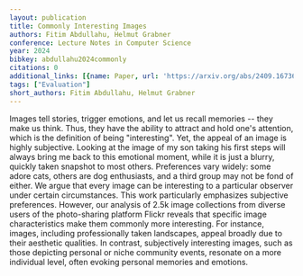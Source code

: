 ```yaml
---
layout: publication
title: Commonly Interesting Images
authors: Fitim Abdullahu, Helmut Grabner
conference: Lecture Notes in Computer Science
year: 2024
bibkey: abdullahu2024commonly
citations: 0
additional_links: [{name: Paper, url: 'https://arxiv.org/abs/2409.16736'}]
tags: ["Evaluation"]
short_authors: Fitim Abdullahu, Helmut Grabner
---
```

Images tell stories, trigger emotions, and let us recall memories -- they
make us think. Thus, they have the ability to attract and hold one's attention,
which is the definition of being "interesting". Yet, the appeal of an image is
highly subjective. Looking at the image of my son taking his first steps will
always bring me back to this emotional moment, while it is just a blurry,
quickly taken snapshot to most others. Preferences vary widely: some adore
cats, others are dog enthusiasts, and a third group may not be fond of either.
We argue that every image can be interesting to a particular observer under
certain circumstances. This work particularly emphasizes subjective
preferences. However, our analysis of 2.5k image collections from diverse users
of the photo-sharing platform Flickr reveals that specific image
characteristics make them commonly more interesting. For instance, images,
including professionally taken landscapes, appeal broadly due to their
aesthetic qualities. In contrast, subjectively interesting images, such as
those depicting personal or niche community events, resonate on a more
individual level, often evoking personal memories and emotions.